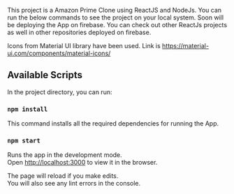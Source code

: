 This project is a Amazon Prime Clone using ReactJS and NodeJs. You can run the below commands to see the project on your local system. Soon will be deploying the App on firebase. You can check out other ReactJs projects as well in other repositories deployed on firebase.

Icons from Material UI library have been used. Link is https://material-ui.com/components/material-icons/

## Available Scripts

In the project directory, you can run:

### `npm install`

This command installs all the required dependencies for running the App.

### `npm start`

Runs the app in the development mode.<br />
Open [http://localhost:3000](http://localhost:3000) to view it in the browser.

The page will reload if you make edits.<br />
You will also see any lint errors in the console.

